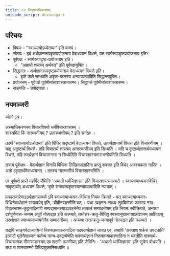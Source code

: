 ```yaml
---
title: ०१ जिज्ञासाधिकरणम्
unicode_script: devanagari
---
```


## परिचयः
- विषयः - "स्वाध्यायोऽध्येतव्यः" इति वाक्यं। 
- संशयः - इदं अर्थज्ञानरूपदृष्टप्रयोजनाय वेदाध्ययनं विधत्ते, उत स्वर्गरूपादृष्टप्रयोजनाय इति? 
- पूर्वपक्षः - स्वर्गरूपादृष्ट-प्रयोजनाय इति।
  - "अप्राप्ते शस्त्रम् अर्थवत्" इति पूर्वपक्षयुक्तिः।
- सिद्धान्तः - अर्थज्ञानरूपदृष्टप्रयोजनाय वेदाध्ययनं विधत्ते इति।
  - दृष्टे फले सम्भवति अदृष्ट-फलस्य अन्याय्यत्वादिति सिद्धान्तयुक्तिः।
- प्रयोजनम् - पूर्वपक्षे पूर्वमीमांसाशास्त्रानारम्भः। सिद्धान्ते पूर्वमीमांसाशास्त्रारम्भः। 
- सङ्गतिः - उपोद्घातः।

## नयमञ्जरी
स्रोतो [ऽत्र](https://archive.org/details/mImAmsA-nyAya-manjarI-paTTAbhi-rAma-shAstrI/page/n19/mode/2up)।

अस्याधिकरणस्य विचारविषयो धर्मविचारशास्त्रम् ।  
शास्त्रमिदं किं नारम्भणीयम् ? उतारम्भणीयम् ? इति सन्देहः । 

तदर्थं 'स्वाध्यायोऽध्येतव्यः' इति विधिर् अदृष्टार्थं वेदाध्ययनं विधत्ते, उतार्थज्ञानार्थं विधत्त इति विचारणीयम् । यद्य् अदृष्टार्थं विधत्ते- तहि विचारार्थं शास्त्रम् अनारम्भणीयम् इति सिध्यति । यदि च दृष्टार्थज्ञानार्थमध्ययनं विधत्ते, तहि तदर्थज्ञानं विचारमन्तरा न सिध्येदिति विचारशास्त्रमारम्भणीयमिति सिध्यति । 

तत्रायं पूर्वपक्षः - वेदार्थज्ञानं विनापि विधिना लिखितपाठादिना प्राप्तुं शक्यत इति विधेर् आवश्यकता नास्ति । अतो ऽदृष्टार्थमेवाध्ययनम् । ततश्च नारम्भणीयं विचारशास्त्रमिति । 

एवं पूर्वपक्षे प्राप्ते महर्षिर् जैमिनिः 'अथातो धर्मजिज्ञासा' इति विचारशास्त्रमारभते । स्वाध्यायाध्ययनविधिर् नादृष्टार्थम् अध्ययनं विधत्ते, 'दृष्ठे सम्भवत्यदृष्टस्यान्याय्यत्वादिति न्यायात् । 

प्रकारान्तरेणाऽऽर्थज्ञानसम्भवे ऽपि स्वाध्यायाध्ययन-विधिना नियमः क्रियते - यत् स्वाध्यायाध्ययन-विधिनैवार्थज्ञानं सम्पादयेद् इति, 'व्रीहीनवहन्तीति'वत् । यथा ऽवहनन-साध्य-तुषविमोक-फलस्य नख-विदलनाश्म-कुट्टनादिनापि सम्पद्यमानस्याऽऽवहनेनैव तत्फलं सम्पादनीयम् इति नियमः स्वीक्रियते, अन्यथा दर्शपूर्णमास-जन्यम् अपूर्वं नोत्पद्यत इति कल्प्यते, तथोत्तर-क्रतु-विधिषु स्वस्वानुष्ठानायाऽर्थज्ञानम् आक्षिपत्सु तदर्थज्ञानं स्वाध्यायाध्ययनेनैव सम्पादनीयम् । अन्यथा तत्तत्क्रतु-जन्यापूर्वं नोत्पद्यत इति कल्प्यते । 

यद्यपि साङ्गवेदाध्यायिनां निरुक्तव्याकरणादिना पदपदार्थज्ञानं जायत एव, तथापि 'अक्ताश् शर्करा उपदधाति' इत्यादौ घृतेनैवाञ्जनं कर्तव्यं नान्य-द्रवद्रव्येणेति वाक्यार्थज्ञानं निरुक्तव्याकरणादिना न भवतीति वाक्यार्थ-विचारात्मक मीमांसाशास्त्रम् एव शरणी-करणीयम् इति जैमिनिः - 'अथातो धर्मजिज्ञासा' इति सूत्रेण बोधयति । तथा च शास्त्रारम्भो विधिप्रयुक्तस्सिध्यति ॥